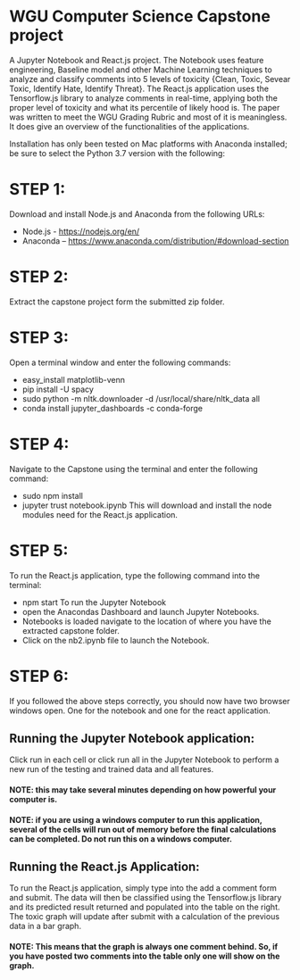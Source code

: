 # WGU Computer Science Capstone project
A Jupyter Notebook and React.js project. The Notebook uses feature engineering, Baseline model and other Machine Learning techniques to analyze and classify comments into 5 levels of toxicity {Clean, Toxic, Sevear Toxic, Identify Hate, Identify Threat}.
The React.js application uses the Tensorflow.js library to analyze comments in real-time, applying both the proper level of toxicity and what its percentile of likely hood is.
The paper was written to meet the WGU Grading Rubric and most of it is meaningless. It does give an overview of the functionalities of the applications.

Installation has only been tested on Mac platforms with Anaconda installed; be sure to select the Python 3.7 version with the following: 
# STEP 1: 
Download and install Node.js and Anaconda from the following URLs:
* Node.js - https://nodejs.org/en/
* Anaconda – https://www.anaconda.com/distribution/#download-section 
# STEP 2: 
Extract the capstone project form the submitted zip folder. 
# STEP 3: 
Open a terminal window and enter the following commands:  
* easy_install matplotlib-venn
* pip install -U spacy
* sudo python -m nltk.downloader -d /usr/local/share/nltk_data all
* conda install jupyter_dashboards -c conda-forge
# STEP 4: 
Navigate to the Capstone using the terminal and enter the following command:
* sudo npm install  
* jupyter trust notebook.ipynb
This will download and install the node modules need for the React.js application.   
# STEP 5: 
To run the React.js application, type the following command into the terminal:
* npm start
To run the Jupyter Notebook
* open the Anacondas Dashboard and launch Jupyter Notebooks. 
* Notebooks is loaded navigate to the location of where you have the extracted capstone folder. 
* Click on the nb2.ipynb file to launch the Notebook. 
# STEP 6: 
If you followed the above steps correctly, you should now have two browser windows open. One for the notebook and one for the react application. 
## Running the Jupyter Notebook application:
Click run in each cell or click run all in the Jupyter Notebook to perform a new run of the testing and trained data and all features. 
#### NOTE: this may take several minutes depending on how powerful your computer is. 
#### NOTE: if you are using a windows computer to run this application, several of the cells will run out of memory before the final calculations can be completed. Do not run this on a windows computer.
## Running the React.js Application:
To run the React.js application, simply type into the add a comment form and submit. The data will then be classified using the Tensorflow.js library and its predicted result returned and populated into the table on the right.
The toxic graph will update after submit with a calculation of the previous data in a bar graph. 
#### NOTE: This means that the graph is always one comment behind. So, if you have posted two comments into the table only one will show on the graph. 
